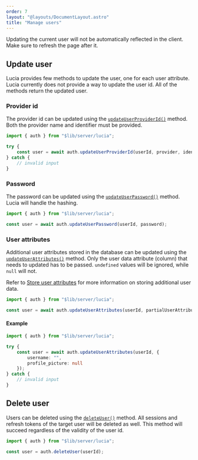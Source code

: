 ```yaml
---
order: 7
layout: "@layouts/DocumentLayout.astro"
title: "Manage users"
---
```


Updating the current user will not be automatically reflected in the client. Make sure to refresh the page after it.

## Update user

Lucia provides few methods to update the user, one for each user attribute. Lucia currently does not provide a way to update the user id. All of the methods return the updated user.

### Provider id

The provider id can be updated using the [`updateUserProviderId()`](/reference/api/server-api#updateuserproviderid) method. Both the provider name and identifier must be provided.

```ts
import { auth } from "$lib/server/lucia";

try {
	const user = await auth.updateUserProviderId(userId, provider, identifier);
} catch {
	// invalid input
}
```

### Password

The password can be updated using the [`updateUserPassword()`](/reference/api/server-api#updateuserpassword) method. Lucia will handle the hashing.

```ts
import { auth } from "$lib/server/lucia";

const user = await auth.updateUserPassword(userId, password);
```

### User attributes

Additional user attributes stored in the database can be updated using the [`updateUserAttributes()`](/reference/api/server-api#updateuserattributes) method. Only the user data attribute (column) that needs to updated has to be passed. `undefined` values will be ignored, while `null` will not.

Refer to [Store user attributes](/learn/basics/store-user-attributes) for more information on storing additional user data.

```ts
import { auth } from "$lib/server/lucia";

const user = await auth.updateUserAttributes(userId, partialUserAttributes);
```

#### Example

```ts
import { auth } from "$lib/server/lucia";

try {
	const user = await auth.updateUserAttributes(userId, {
		username: "",
		profile_picture: null
	});
} catch {
	// invalid input
}
```

## Delete user

Users can be deleted using the [`deleteUser()`](/reference/api/server-api#deleteuser) method. All sessions and refresh tokens of the target user will be deleted as well. This method will succeed regardless of the validity of the user id.

```ts
import { auth } from "$lib/server/lucia";

const user = auth.deleteUser(userId);
```
